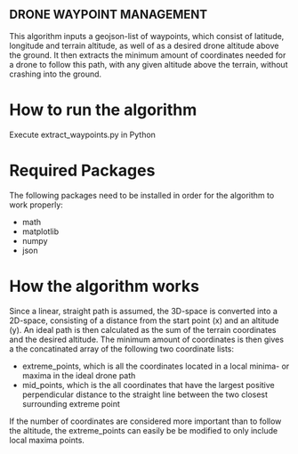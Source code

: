 ## DRONE WAYPOINT MANAGEMENT ##

This algorithm inputs a geojson-list of waypoints, which consist of latitude, longitude and terrain altitude, 
as well of as a desired drone altitude above the ground. It then extracts the minimum amount of coordinates needed for a drone
to follow this path, with any given altitude above the terrain, without crashing into the ground.  

# How to run the algorithm #
Execute extract_waypoints.py in Python

# Required Packages #
The following packages need to be installed in order for the algorithm to work properly:
- math
- matplotlib
- numpy
- json 

# How the algorithm works #

Since a linear, straight path is assumed, the 3D-space is converted into a 2D-space, consisting of a distance from the 
start point (x) and an altitude (y). An ideal path is then calculated as the sum of the terrain coordinates and 
the desired altitude. The minimum amount of coordinates is then gives a the concatinated array of the following 
two coordinate lists:
   - extreme_points, which is all the coordinates located in a local minima- or maxima in the ideal drone path
   - mid_points, which is the all coordinates that have the largest positive perpendicular distance to the straight line between the two 
   closest surrounding extreme point
   
If the number of coordinates are considered more important than to follow the altitude, the extreme_points can easily be 
be modified to only include local maxima points.